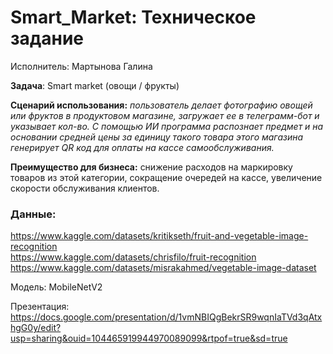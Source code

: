 # Smart_Market: Техническое задание  
 
Исполнитель: Мартынова Галина  

**Задача**: Smart market (овощи / фрукты)  

**Сценарий использования:** *пользователь делает фотографию овощей или фруктов в продуктовом магазине, загружает ее в телеграмм-бот и указывает кол-во. С помощью ИИ программа распознает предмет и на основании средней цены за единицу такого товара этого магазина генерирует QR код для оплаты на кассе самообслуживания.*  

**Преимущество для бизнеса:** снижение расходов на маркировку товаров из этой категории, сокращение очередей на кассе, увеличение скорости обслуживания клиентов.  

### Данные:  
https://www.kaggle.com/datasets/kritikseth/fruit-and-vegetable-image-recognition  
https://www.kaggle.com/datasets/chrisfilo/fruit-recognition  
https://www.kaggle.com/datasets/misrakahmed/vegetable-image-dataset  

Модель: MobileNetV2

Презентация: https://docs.google.com/presentation/d/1vmNBIQgBekrSR9wqnIaTVd3qAtxhgG0y/edit?usp=sharing&ouid=104465919944970089099&rtpof=true&sd=true
